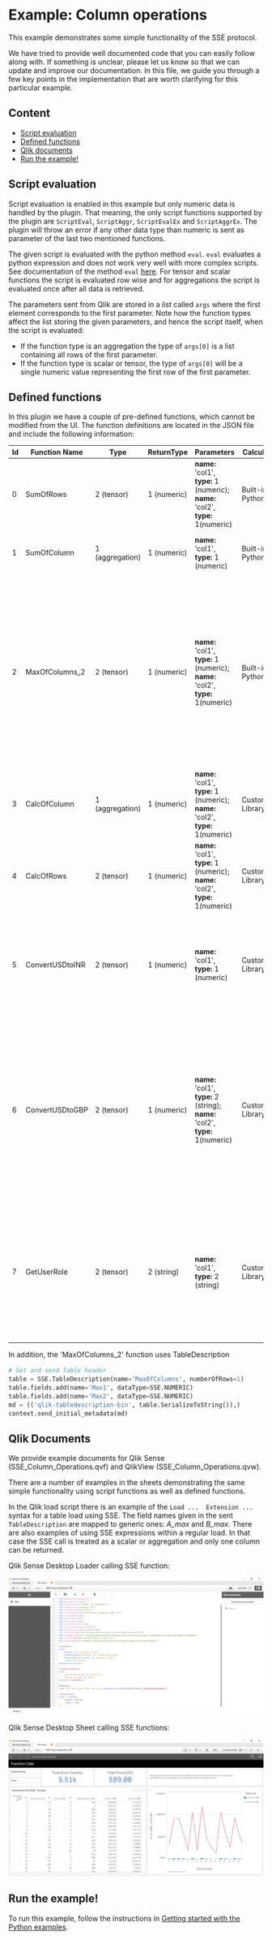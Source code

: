 # Example: Column operations
This example demonstrates some simple functionality of the SSE protocol.

We have tried to provide well documented code that you can easily follow along with. If something is unclear, please let us know so that we can update and improve our documentation. In this file, we guide you through a few key points in the implementation that are worth clarifying for this particular example.

## Content
* [Script evaluation](#script-evaluation)
* [Defined functions](#defined-functions)
* [Qlik documents](#qlik-documents)
* [Run the example!](#run-the-example)

## Script evaluation
Script evaluation is enabled in this example but only numeric data is handled by the plugin. That meaning, the only script functions supported by the plugin are `ScriptEval`, `ScriptAggr`, `ScriptEvalEx` and `ScriptAggrEx`. The plugin will throw an error if any other data type than numeric is sent as parameter of the last two mentioned functions.  

The given script is evaluated with the python method `eval`. `eval` evaluates a python expression and does not work very well with more complex scripts. See documentation of the method `eval` [here](https://docs.python.org/3/library/functions.html#eval). For tensor and scalar functions the script is evaluated row wise and for aggregations the script is evaluated once after all data is retrieved.  

The parameters sent from Qlik are stored in a _list_ called `args` where the first element corresponds to the first parameter. Note how the function types affect the list storing the given parameters, and hence the script itself, when the script is evaluated:
* If the function type is an aggregation the type of `args[0]` is a list containing all rows of the first parameter.
* If the function type is scalar or tensor, the type of `args[0]` will be a single numeric value representing the first row of the first parameter.

## Defined functions
In this plugin we have a couple of pre-defined functions, which cannot be modified from the UI. The function definitions are located in the  JSON file and include the following information:

| __Id__ | __Function Name__ | __Type__ | __ReturnType__ | __Parameters__ | Calculation | Remarks |
| ----- | ----- | ----- | ------ | ----- | ----- | ----- |
| 0 | SumOfRows | 2 (tensor) | 1 (numeric) | __name:__ 'col1', __type:__ 1 (numeric); __name:__ 'col2', __type:__ 1(numeric) | Built-in Python | The `SumOfRows` function is a tensor function summing two columns row-wise. |
| 1 | SumOfColumn| 1 (aggregation) | 1 (numeric) | __name:__ 'col1', __type:__ 1 (numeric) | Built-in Python | The `SumOfColumn` function is an aggregation and sums the values in a column. |
| 2 | MaxOfColumns_2 | 2 (tensor) | 1 (numeric) | __name:__ 'col1', __type:__ 1 (numeric); __name:__ 'col2', __type:__ 1(numeric) | Built-in Python | The `MaxOfColumns_2` function computes the maximum in each of two columns and returns the maximum values in two columns, therefore making it appropriate to be used from the Qlik load script. The function also sets the TableDescription header before sending the result.  |
| 3 | CalcOfColumn | 1 (aggregation) | 1 (numeric) | __name:__ 'col1', __type:__ 1 (numeric); __name:__ 'col2', __type:__ 1(numeric) | CustomCalc Library | The `CalcOfColumn` function is an aggregation and multiplies the values in a column. |
| 4 | CalcOfRows | 2 (tensor) | 1 (numeric) | __name:__ 'col1', __type:__ 1 (numeric); __name:__ 'col2', __type:__ 1(numeric) | CustomCalc Library | The `CalcOfRows` function is a tensor function multiplying two columns row-wise. |
| 5 | ConvertUSDtoINR | 2 (tensor) | 1 (numeric) | __name:__ 'col1', __type:__ 1 (numeric) | CustomCalc Library |  The `ConvertUSDtoINR` function is a tensor function that converts column with values in USD to INR currency. This function uses forex_python API.|
| 6 | ConvertUSDtoGBP | 2 (tensor) | 1 (numeric) | __name:__ 'col1', __type:__ 2 (string); __name:__ 'col2', __type:__ 1(numeric) | CustomCalc Library | The `ConvertUSDtoGBP` function is a tensor function that converts column with values in USD to GBP currency. This function uses forex_python API and the users.csv file. In addition, this function takes in the Qlik built-in function OSUser() for authentication and authorization.  |
| 7 | GetUserRole | 2 (tensor) | 2 (string) | __name:__ 'col1', __type:__ 2 (string) | CustomCalc Library | The `GetUserRole` function is a tensor function that retrieves the role for a given user. This function uses the users.csv file. In addition, this function takes in the Qlik built-in function OSUser() for authentication and authorization. |

In addition, the 'MaxOfColumns_2' function uses TableDescription

```python
# Set and send Table header
table = SSE.TableDescription(name='MaxOfColumns', numberOfRows=1)
table.fields.add(name='Max1', dataType=SSE.NUMERIC)
table.fields.add(name='Max2', dataType=SSE.NUMERIC)
md = (('qlik-tabledescription-bin', table.SerializeToString()),)
context.send_initial_metadata(md)
```

## Qlik Documents
We provide example documents for Qlik Sense (SSE_Column_Operations.qvf) and QlikView (SSE_Column_Operations.qvw).

There are a number of examples in the sheets demonstrating the same simple functionality using script functions as well as defined functions.

In the Qlik load script there is an example of the `Load ...  Extension ...` syntax for a table load using SSE. The field names given in the sent `TableDescription` are mapped to generic ones: _A_max_ and _B_max_. There are also examples of using SSE expressions within a regular load. In that case the SSE call is treated as a scalar or aggregation and only one column can be returned.

Qlik Sense Desktop Loader calling SSE function:

![Function called from Loader](qlik-sense-ldr.PNG?raw=true "Function called from Loader")

Qlik Sense Desktop Sheet calling SSE functions:

![Functions called from Sheet](qlik-sense-fns.PNG?raw=true "Functions called from Sheet")

## Run the example!
To run this example, follow the instructions in [Getting started with the Python examples](../GetStarted.md).
